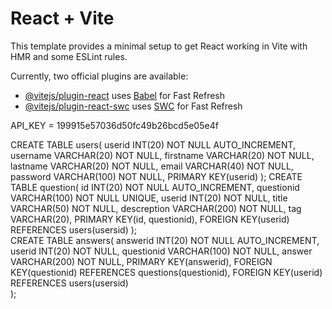 # React + Vite

This template provides a minimal setup to get React working in Vite with HMR and some ESLint rules.

Currently, two official plugins are available:

- [@vitejs/plugin-react](https://github.com/vitejs/vite-plugin-react/blob/main/packages/plugin-react/README.md) uses [Babel](https://babeljs.io/) for Fast Refresh
- [@vitejs/plugin-react-swc](https://github.com/vitejs/vite-plugin-react-swc) uses [SWC](https://swc.rs/) for Fast Refresh


 API_KEY =  199915e57036d50fc49b26bcd5e05e4f

 CREATE TABLE users(
    userid INT(20) NOT NULL AUTO_INCREMENT,
    username VARCHAR(20) NOT NULL,
    firstname VARCHAR(20) NOT NULL,
    lastname VARCHAR(20) NOT NULL,
    email VARCHAR(40) NOT NULL,
    password VARCHAR(100) NOT NULL,
    PRIMARY KEY(userid)
   );
   CREATE TABLE question(
    id INT(20) NOT NULL AUTO_INCREMENT,
    questionid VARCHAR(100) NOT NULL UNIQUE,
    userid INT(20) NOT NULL,
    title VARCHAR(50) NOT NULL,
    descreption VARCHAR(200) NOT NULL,
    tag VARCHAR(20),
    PRIMARY KEY(id, questionid),
    FOREIGN KEY(userid) REFERENCES users(usersid)
     );  
    CREATE TABLE answers(
     answerid  INT(20) NOT NULL AUTO_INCREMENT,
     userid INT(20) NOT NULL, 
     questionid VARCHAR(100) NOT NULL,
     answer VARCHAR(200) NOT NULL, 
     PRIMARY KEY(answerid),
     FOREIGN KEY(questionid) REFERENCES questions(questionid),
     FOREIGN KEY(userid) REFERENCES users(usersid)   
    );